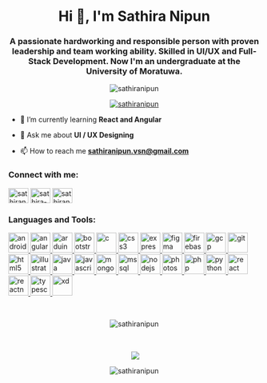 <h1 align="center">Hi 👋, I'm Sathira Nipun</h1>
<h3 align="center">A passionate hardworking and responsible person with proven leadership and team working ability.
    Skilled in UI/UX and Full-Stack Development. Now I'm an undergraduate at the University of Moratuwa.</h3>

<p align="center"> <img
        src="https://komarev.com/ghpvc/?username=sathiranipun&label=Profile%20views&color=0e75b6&style=flat"
        alt="sathiranipun" /> </p>
            
 <p align="Center" > <a href="https://github.com/ryo-ma/github-profile-trophy"><img src="https://github-profile-trophy.vercel.app/?username=sathiranipun&&count_private=true&no-bg-true&theme=darkhub" alt="sathiranipun" /></a> </p>


<!-- <p align="center"> <a href="https://twitter.com/" target="blank"><img
            src="https://img.shields.io/twitter/follow/?logo=twitter&style=for-the-badge" alt="" /></a> </p> -->

- 🌱 I’m currently learning **React and Angular**

- 💬 Ask me about **UI / UX Designing**

- 📫 How to reach me **sathiranipun.vsn@gmail.com**

<h3 align="left">Connect with me:</h3>
<p align="left">
    <a href="https://linkedin.com/in/sathiranipun" target="blank"><img align="center"
            src="https://cdn.jsdelivr.net/npm/simple-icons@3.0.1/icons/linkedin.svg" alt="sathiranipun" height="30"
            width="40" /></a>
    <a href="https://stackoverflow.com/users/sathira-nipun" target="blank"><img align="center"
            src="https://cdn.jsdelivr.net/npm/simple-icons@3.0.1/icons/stackoverflow.svg" alt="sathira-nipun"
            height="30" width="40" /></a>
    <a href="https://www.hackerrank.com/sathiranipun" target="blank"><img align="center"
            src="https://cdn.jsdelivr.net/npm/simple-icons@3.0.1/icons/hackerrank.svg" alt="sathiranipun" height="30"
            width="40" /></a>
</p>

<h3 align="left">Languages and Tools:</h3>
<p align="left"> <a href="https://developer.android.com" target="_blank"> <img
            src="https://devicons.github.io/devicon/devicon.git/icons/android/android-original-wordmark.svg"
            alt="android" width="40" height="40" /> </a> <a href="https://angular.io" target="_blank"> <img
            src="https://devicons.github.io/devicon/devicon.git/icons/angularjs/angularjs-original.svg" alt="angularjs"
            width="40" height="40" /> </a> <a href="https://www.arduino.cc/" target="_blank"> <img
            src="https://cdn.worldvectorlogo.com/logos/arduino-1.svg" alt="arduino" width="40" height="40" /> </a> <a
        href="https://getbootstrap.com" target="_blank"> <img
            src="https://devicons.github.io/devicon/devicon.git/icons/bootstrap/bootstrap-plain.svg" alt="bootstrap"
            width="40" height="40" /> </a> <a href="https://www.cprogramming.com/" target="_blank"> <img
            src="https://devicons.github.io/devicon/devicon.git/icons/c/c-original.svg" alt="c" width="40"
            height="40" /> </a> <a href="https://www.w3schools.com/css/" target="_blank"> <img
            src="https://devicons.github.io/devicon/devicon.git/icons/css3/css3-original-wordmark.svg" alt="css3"
            width="40" height="40" /> </a> <a href="https://expressjs.com" target="_blank"> <img
            src="https://devicons.github.io/devicon/devicon.git/icons/express/express-original-wordmark.svg"
            alt="express" width="40" height="40" /> </a> <a href="https://www.figma.com/" target="_blank"> <img
            src="https://www.vectorlogo.zone/logos/figma/figma-icon.svg" alt="figma" width="40" height="40" /> </a> <a
        href="https://firebase.google.com/" target="_blank"> <img
            src="https://www.vectorlogo.zone/logos/firebase/firebase-icon.svg" alt="firebase" width="40" height="40" />
    </a> <a href="https://cloud.google.com" target="_blank"> <img
            src="https://www.vectorlogo.zone/logos/google_cloud/google_cloud-icon.svg" alt="gcp" width="40"
            height="40" /> </a> <a href="https://git-scm.com/" target="_blank"> <img
            src="https://www.vectorlogo.zone/logos/git-scm/git-scm-icon.svg" alt="git" width="40" height="40" /> </a> <a
        href="https://www.w3.org/html/" target="_blank"> <img
            src="https://devicons.github.io/devicon/devicon.git/icons/html5/html5-original-wordmark.svg" alt="html5"
            width="40" height="40" /> </a> <a href="https://www.adobe.com/in/products/illustrator.html" target="_blank">
        <img src="https://www.vectorlogo.zone/logos/adobe_illustrator/adobe_illustrator-icon.svg" alt="illustrator"
            width="40" height="40" /> </a> <a href="https://www.java.com" target="_blank"> <img
            src="https://devicons.github.io/devicon/devicon.git/icons/java/java-original-wordmark.svg" alt="java"
            width="40" height="40" /> </a> <a href="https://developer.mozilla.org/en-US/docs/Web/JavaScript"
        target="_blank"> <img
            src="https://devicons.github.io/devicon/devicon.git/icons/javascript/javascript-original.svg"
            alt="javascript" width="40" height="40" /> </a> <a href="https://www.mongodb.com/" target="_blank"> <img
            src="https://devicons.github.io/devicon/devicon.git/icons/mongodb/mongodb-original-wordmark.svg"
            alt="mongodb" width="40" height="40" /> </a> <a href="https://www.microsoft.com/en-us/sql-server"
        target="_blank"> <img src="https://cdn.worldvectorlogo.com/logos/microsoft-sql-server.svg" alt="mssql"
            width="40" height="40" /> </a> <a href="https://nodejs.org" target="_blank"> <img
            src="https://devicons.github.io/devicon/devicon.git/icons/nodejs/nodejs-original-wordmark.svg" alt="nodejs"
            width="40" height="40" /> </a> <a href="https://www.photoshop.com/en" target="_blank"> <img
            src="https://devicons.github.io/devicon/devicon.git/icons/photoshop/photoshop-plain.svg" alt="photoshop"
            width="40" height="40" /> </a> <a href="https://www.php.net" target="_blank"> <img
            src="https://devicons.github.io/devicon/devicon.git/icons/php/php-original.svg" alt="php" width="40"
            height="40" /> </a> <a href="https://www.python.org" target="_blank"> <img
            src="https://devicons.github.io/devicon/devicon.git/icons/python/python-original.svg" alt="python"
            width="40" height="40" /> </a> <a href="https://reactjs.org/" target="_blank"> <img
            src="https://devicons.github.io/devicon/devicon.git/icons/react/react-original-wordmark.svg" alt="react"
            width="40" height="40" /> </a> <a href="https://reactnative.dev/" target="_blank"> <img
            src="https://reactnative.dev/img/header_logo.svg" alt="reactnative" width="40" height="40" /> </a> <a
        href="https://www.typescriptlang.org/" target="_blank"> <img
            src="https://devicons.github.io/devicon/devicon.git/icons/typescript/typescript-original.svg"
            alt="typescript" width="40" height="40" /> </a> <a href="https://www.adobe.com/products/xd.html"
        target="_blank"> <img src="https://cdn.worldvectorlogo.com/logos/adobe-xd.svg" alt="xd" width="40"
            height="40" /> </a> </p>
<br>

<p align="center"><img align="center"
        src="https://github-readme-stats.vercel.app/api/top-langs?username=sathiranipun&show_icons=true&locale=en&layout=compact&theme=chartreuse-dark"
        alt="sathiranipun" /></p>


<br>

<p align="center">&nbsp;<img align="center" src="https://github-readme-stats.vercel.app/api?username=sathiranipun&count_private=true&show_icons=true&locale=en&theme=chartreuse-dark"sathiranipun" /></p>

<p align="center"><img align="center" src="https://github-readme-streak-stats.herokuapp.com/?user=sathiranipun&theme=chartreuse-dark" alt="sathiranipun" /></p>

